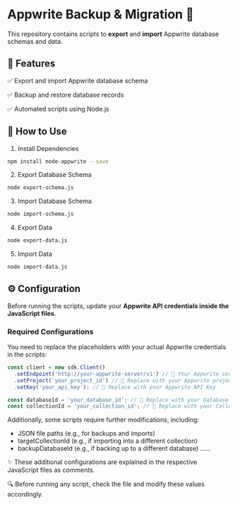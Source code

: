 # Appwrite Backup & Migration 🚀

This repository contains scripts to **export** and **import** Appwrite database schemas and data.

## 🎯 Features

✅ Export and import Appwrite database schema 

✅ Backup and restore database records 

✅ Automated scripts using Node.js 

## 📌 How to Use

1. Install Dependencies

```sh
npm install node-appwrite --save
```

2. Export Database Schema
```sh
node export-schema.js
```

3. Import Database Schema
```sh
node import-schema.js
```

4. Export Data
```sh
node export-data.js
```

5. Import Data
```sh
node import-data.js
```

## ⚙️ Configuration

Before running the scripts, update your **Appwrite API credentials inside the JavaScript files**.

### Required Configurations

You need to replace the placeholders with your actual Appwrite credentials in the scripts:

```javascript
const client = new sdk.Client()
  .setEndpoint('http://your-appwrite-server/v1') // 🔹 Your Appwrite server URL
  .setProject('your_project_id') // 🔹 Replace with your Appwrite project ID
  .setKey('your_api_key'); // 🔹 Replace with your Appwrite API Key

const databaseId = 'your_database_id'; // 🔹 Replace with your Database ID
const collectionId = 'your_collection_id'; // 🔹 Replace with your Collection ID
```

Additionally, some scripts require further modifications, including:

- JSON file paths (e.g., for backups and imports)
- targetCollectionId (e.g., if importing into a different collection)
- backupDatabaseId (e.g., if backing up to a different database)
......

✨ These additional configurations are explained in the respective JavaScript files as comments.

🔍 Before running any script, check the file and modify these values accordingly.
